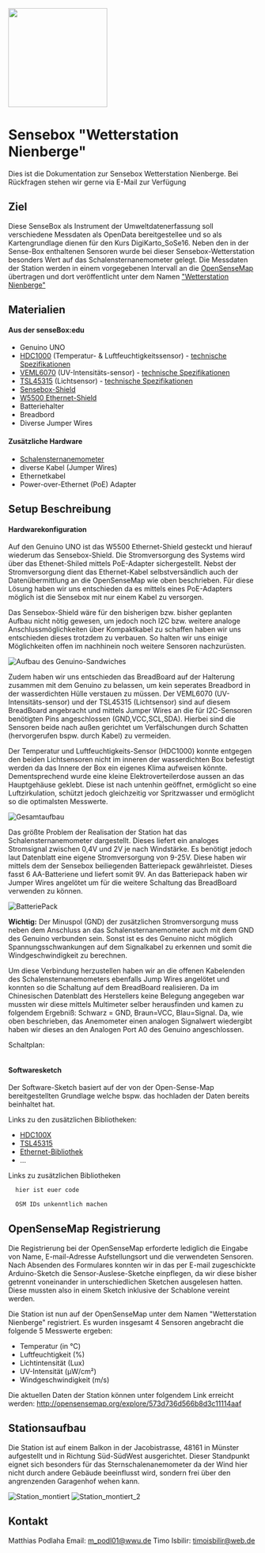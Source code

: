 <img src="https://github.com/sensebox/OER/blob/master/senseBox_edu/images/sensebox_logo_neu.png" width="200"/>

# Sensebox "Wetterstation Nienberge"
Dies ist die Dokumentation zur Sensebox Wetterstation Nienberge. Bei Rückfragen stehen wir gerne via E-Mail zur Verfügung

## Ziel
Diese SenseBox als Instrument der Umweltdatenerfassung soll verschiedene Messdaten als OpenData bereitgestellee und so als Kartengrundlage dienen für den Kurs DigiKarto_SoSe16.
Neben den in der Sense-Box enthaltenen Sensoren wurde bei dieser Sensebox-Wetterstation besonders Wert auf das Schalensternanemometer gelegt. 
Die Messdaten der Station werden in einem vorgegebenen Intervall an die [OpenSenseMap](http://opensensemap.org/) übertragen und dort veröffentlicht unter dem Namen ["Wetterstation Nienberge"](http://opensensemap.org/explore/573d736d566b8d3c11114aaf)

## Materialien
#### Aus der senseBox:edu
* Genuino UNO
* [HDC1000](http://www.watterott.com/de/HDC1000-Breakout) (Temperatur- & Luftfeuchtigkeitssensor) - [technische Spezifikationen](https://github.com/watterott/HDC100X-Breakout)
* [VEML6070](http://www.watterott.com/de/VEML6070-Breakout-UV-Lichtsensor) (UV-Intensitäts-sensor) - [technische Spezifikationen](https://github.com/watterott/VEML6070-Breakout)
* [TSL45315](http://www.watterott.com/de/TSL45315-Breakout) (Lichtsensor) - [technische Spezifikationen](https://github.com/watterott/TSL45315-Breakout)
* [Sensebox-Shield](https://github.com/watterott/SenseBox-Shield)
* [W5500 Ethernet-Shield](http://www.seeedstudio.com/wiki/W5500_Ethernet_Shield_v1.0)
* Batteriehalter
* Breadbord
* Diverse Jumper Wires

#### Zusätzliche Hardware
* [Schalensternanemometer](https://www.adafruit.com/product/1733)
* diverse Kabel (Jumper Wires)
* Ethernetkabel
* Power-over-Ethernet (PoE) Adapter

## Setup Beschreibung
#### Hardwarekonfiguration
Auf den Genuino UNO ist das W5500 Ethernet-Shield gesteckt und hierauf wiederum das Sensebox-Shield.
Die Stromversorgung des Systems wird über das Ethenet-Shiled mittels PoE-Adapter sichergestellt.
Nebst der Stromversorgung dient das Ethernet-Kabel selbstversändlich auch der Datenübermittlung an die OpenSenseMap wie oben beschrieben. Für diese Lösung haben wir uns entschieden da es mittels eines PoE-Adapters möglich ist die Sensebox mit nur einem Kabel zu versorgen. 

Das Sensebox-Shield wäre für den bisherigen bzw. bisher geplanten Aufbau nicht nötig gewesen, um jedoch noch I2C bzw. weitere analoge Anschlussmöglichkeiten über Kompaktkabel zu schaffen haben wir uns entschieden dieses trotzdem zu verbauen. So halten wir uns einige Möglichkeiten offen im nachhinein noch weitere Sensoren nachzurüsten.

![Aufbau des Genuino-Sandwiches](https://raw.githubusercontent.com/MatthesP/SenseBox/master/pictures/FullSizeRender.jpg)

Zudem haben wir uns entschieden das BreadBoard auf der Halterung zusammen mit dem Genuino zu belassen, um kein seperates Breadbord in der wasserdichten Hülle verstauen zu müssen. 
Der  VEML6070 (UV-Intensitäts-sensor) und der TSL45315 (Lichtsensor) sind auf diesem BreadBoard angebracht und mittels Jumper Wires an die für I2C-Sensoren benötigten Pins angeschlossen (GND,VCC,SCL,SDA). Hierbei sind die Sensoren beide nach außen gerichtet um Verfälschungen durch Schatten (hervorgerufen bspw. durch Kabel) zu vermeiden. 

Der Temperatur und Luftfeuchtigkeits-Sensor (HDC1000) konnte entgegen den beiden Lichtsensoren nicht im inneren der wasserdichten Box befestigt werden da das Innere der Box ein eigenes Klima aufweisen könnte. Dementsprechend wurde eine kleine Elektroverteilerdose aussen an das Hauptgehäuse geklebt. Diese ist nach untenhin geöffnet, ermöglicht so eine Luftzirkulation, schützt jedoch gleichzeitig vor Spritzwasser und ermöglicht so die optimalsten Messwerte.

![Gesamtaufbau](https://raw.githubusercontent.com/MatthesP/SenseBox/master/pictures/IMG_0844.JPG)

Das größte Problem der Realisation der Station hat das Schalensternanemometer dargestellt. Dieses liefert ein analoges Stromsignal zwischen 0,4V und 2V je nach Windstärke. Es benötigt jedoch laut Datenblatt eine eigene Stromversorgung von 9-25V. Diese haben wir mittels dem der Sensebox beiliegenden Batteriepack gewährleistet. Dieses fasst 6 AA-Batteriene und liefert somit 9V. An das Batteriepack haben wir Jumper Wires angelötet um für die weitere Schaltung das BreadBoard verwenden zu können.
  
  ![BatteriePack](https://raw.githubusercontent.com/MatthesP/SenseBox/master/pictures/IMG_0850.JPG)

**Wichtig:** Der Minuspol (GND) der zusätzlichen Stromversorgung muss neben dem Anschluss an das Schalensternanemometer auch mit dem GND des Genuino verbunden sein. Sonst ist es des Genuino nicht möglich Spannungsschwankungen auf dem Signalkabel zu erkennen und somit die Windgeschwindigkeit zu berechnen. 

Um diese Verbindung herzustellen haben wir an die offenen Kabelenden des Schalensternanemometers ebenfalls Jump Wires angelötet und konnten so die Schaltung auf dem BreadBoard realisieren. Da im Chinesischen Datenblatt des Herstellers keine Belegung angegeben war mussten wir diese mittels Multimeter selber herausfinden und kamen zu folgendem Ergebniß: Schwarz = GND, Braun=VCC, Blau=Signal. Da, wie oben beschrieben, das Anemometer einen analogen Signalwert wiedergibt haben wir dieses an den Analogen Port A0 des Genuino angeschlossen.

Schaltplan:





<image src=""/>

#### Softwaresketch
Der Software-Sketch basiert auf der von der Open-Sense-Map bereitgestellten Grundlage welche bspw. das hochladen der Daten bereits beinhaltet hat.
 
Links zu den zusätzlichen Bibliotheken:

 - [HDC100X](https://github.com/RFgermany/HDC100X_Arduino_Library)
 - [TSL45315](https://github.com/adidax/Makerblog_TSL45315)
 - [Ethernet-Bibliothek](https://github.com/Wiznet/WIZ_Ethernet_Library)
 - ...



Links zu zusätzlichen Bibliotheken

``` c
  hier ist euer code

  OSM IDs unkenntlich machen
```

## OpenSenseMap Registrierung
Die Registrierung bei der OpenSenseMap erforderte lediglich die Eingabe von Name, E-mail-Adresse Aufstellungsort und die verwendeten Sensoren. Nach Absenden des Formulares konnten wir in das per E-mail zugeschickte Arduino-Sketch die Sensor-Auslese-Sketche einpflegen, da wir diese bisher getrennt voneinander in unterschiedlichen Sketchen ausgelesen hatten. Diese mussten also in einem Sketch inklusive der Schablone vereint werden.

Die Station ist nun auf der OpenSenseMap unter dem Namen "Wetterstation Nienberge" registriert. Es wurden insgesamt 4 Sensoren angebracht die folgende 5 Messwerte ergeben:

 - Temperatur (in °C)
 - Luftfeuchtigkeit (%)
 - Lichtintensität (Lux)
 - UV-Intensität (µW/cm²)
 - Windgeschwindigkeit (m/s)

Die aktuellen Daten der Station können unter folgendem Link erreicht werden:
http://opensensemap.org/explore/573d736d566b8d3c11114aaf

## Stationsaufbau
Die Station ist auf einem Balkon in der Jacobistrasse, 48161 in Münster aufgestellt und in Richtung Süd-SüdWest ausgerichtet. Dieser Standpunkt eignet sich besonders für das Sternschalenanemometer da der Wind hier nicht durch andere Gebäude beeinflusst wird, sondern frei über den angrenzenden Garagenhof wehen kann. 

![Station_montiert](https://raw.githubusercontent.com/MatthesP/SenseBox/master/pictures/IMG_0847.JPG)
![Station_montiert_2](https://raw.githubusercontent.com/MatthesP/SenseBox/master/pictures/IMG_0848.JPG)

## Kontakt
Matthias Podlaha Email: m_podl01@wwu.de
Timo Isbilir: timoisbilir@web.de
